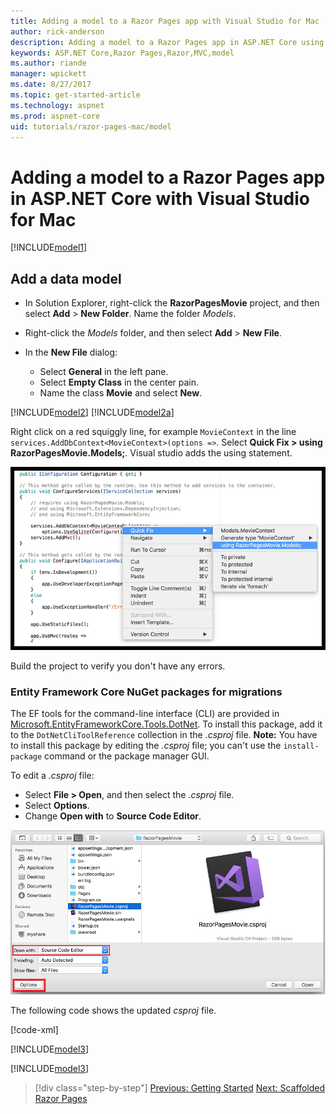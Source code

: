 ```yaml
---
title: Adding a model to a Razor Pages app with Visual Studio for Mac
author: rick-anderson
description: Adding a model to a Razor Pages app in ASP.NET Core using Visual Studio for Mac
keywords: ASP.NET Core,Razor Pages,Razor,MVC,model
ms.author: riande
manager: wpickett
ms.date: 8/27/2017
ms.topic: get-started-article
ms.technology: aspnet
ms.prod: aspnet-core
uid: tutorials/razor-pages-mac/model
---
```


# Adding a model to a Razor Pages app in ASP.NET Core with Visual Studio for Mac

[!INCLUDE[model1](../../includes/RP/model1.md)]

## Add a data model

* In Solution Explorer, right-click the **RazorPagesMovie** project, and then select **Add** > **New Folder**. Name the folder *Models*.
* Right-click the *Models* folder, and then select **Add** > **New File**. 
* In the **New File** dialog:

  * Select **General** in the left pane.
  * Select **Empty Class** in the center pain.
  * Name the class **Movie** and select **New**.

[!INCLUDE[model2](../../includes/RP/model2.md)]
[!INCLUDE[model2a](../../includes/RP/model2a.md)]

Right click on a red squiggly line, for example `MovieContext` in the line `services.AddDbContext<MovieContext>(options =>`. Select **Quick Fix > using RazorPagesMovie.Models;**. Visual studio adds the using statement.

![Create page](model/red.png)
 
Build the project to verify you don't have any errors.

### Entity Framework Core NuGet packages for migrations

The EF tools for the command-line interface (CLI) are provided in [Microsoft.EntityFrameworkCore.Tools.DotNet](https://www.nuget.org/packages/Microsoft.EntityFrameworkCore.Tools.DotNet). To install this package, add it to the `DotNetCliToolReference` collection in the *.csproj* file. **Note:** You have to install this package by editing the *.csproj* file; you can't use the `install-package` command or the package manager GUI. 

To edit a *.csproj* file:

* Select **File > Open**, and then select the *.csproj* file.
* Select **Options**.
* Change **Open with** to **Source Code Editor**.

![Edit csproj file](model/csproj.png)

The following code shows the updated *csproj* file.

[!code-xml[](../../tutorials/razor-pages/razor-pages-start/sample/RazorPagesMovie/RazorPagesMovie.cli.csproj?highlight=10)]

[!INCLUDE[model3](../../includes/RP/model3.md)]

[!INCLUDE[model3](../../includes/RP/model4.md)]

>[!div class="step-by-step"]
[Previous: Getting Started](xref:tutorials/razor-pages-mac/razor-pages-start)
[Next: Scaffolded Razor Pages](xref:tutorials/razor-pages/page)    
